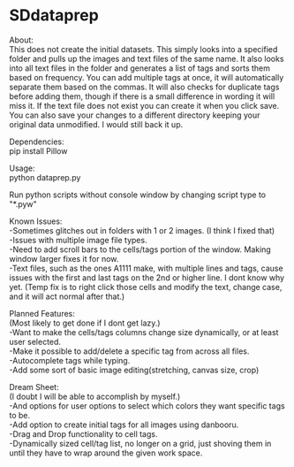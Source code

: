# SDdataprep
About:<br>
This does not create the initial datasets. This simply looks into a specified folder and pulls up the images and text files of the same name. It also looks into all text files in the folder and generates a list of tags and sorts them based on frequency. You can add multiple tags at once, it will automatically separate them based on the commas. It will also checks for duplicate tags before adding them, though if there is a small difference in wording it will miss it. If the text file does not exist you can create it when you click save. You can also save your changes to a different directory keeping your original data unmodified. I would still back it up.<br>

Dependencies:<br>
pip install Pillow<br>

Usage:<br>
python dataprep.py<br>

Run python scripts without console window by changing script type to "*.pyw"<br>

Known Issues:<br>
-Sometimes glitches out in folders with 1 or 2 images. (I think I fixed that)<br>
-Issues with multiple image file types.<br>
-Need to add scroll bars to the cells/tags portion of the window. Making window larger fixes it for now.<br>
-Text files, such as the ones A1111 make, with multiple lines and tags, cause issues with the first and last tags on the 2nd or higher line. I dont know why yet.
(Temp fix is to right click those cells and modify the text, change case, and it will act normal after that.)

Planned Features:<br>
(Most likely to get done if I dont get lazy.)<br>
-Want to make the cells/tags columns change size dynamically, or at least user selected.<br>
-Make it possible to add/delete a specific tag from across all files.<br>
-Autocomplete tags while typing.<br>
-Add some sort of basic image editing(stretching, canvas size, crop)

Dream Sheet:<br>
(I doubt I will be able to accomplish by myself.)<br>
-And options for user options to select which colors they want specific tags to be.<br>
-Add option to create initial tags for all images using danbooru.<br>
-Drag and Drop functionality to cell tags.<br>
-Dynamically sized cell/tag list, no longer on a grid, just shoving them in until they have to wrap around the given work space.<br>
